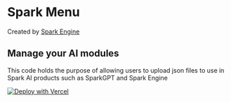 # Spark Menu

Created by [Spark Engine](https://spark.study)

## Manage your AI modules

This code holds the purpose of allowing users to upload json files to use in Spark AI products such as SparkGPT and Spark Engine

[![Deploy with Vercel](https://vercel.com/button)](https://vercel.com/new/clone?repository-url=https%3A%2F%2Fgithub.com%2Fspark-engine-ai%2Fsparkmenu&integration-ids=oac_VqOgBHqhEoFTPzGkPd7L0iH6&env=OPENAI_KEY&project-name=sparkgpt-3&repository-name=sparkgpt-3&demo-title=SparkGPT%203&demo-description=Our%203rd%20iteration%20of%20the%20modular%20SparkGPT%20platform&demo-url=https%3A%2F%2Fspark.study&demo-image=https%3A%2F%2Fchat.spark.study%2Fspark-membership-banner.png&from=github&envDescription=Get%20your%20OpenAI%20API%20key%3A&envLink=https%3A%2F%2Fplatform.openai.com%2Faccount%2Fapi-keys&teamCreateStatus=hidden&external-id=https%3A%2F%2Fgithub.com%2Fspark-engine-ai%2Fsparkmenu%2Ftree%2Fmain)

